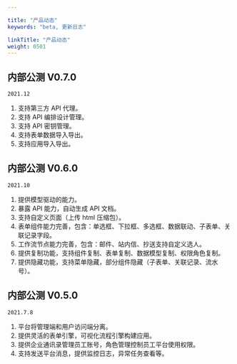 ```yaml
---

title: "产品动态"
keywords: "beta, 更新日志"

linkTitle: "产品动态"
weight: 0501
---
```


## 内部公测 V0.7.0

`2021.12`

1. 支持第三方 API 代理。
2. 支持 API 编排设计管理。
3. 支持 API 密钥管理。
4. 支持表单数据导入导出。
5. 支持应用导入导出。



## 内部公测 V0.6.0

`2021.10`

1. 提供模型驱动的能力。
2. 暴露 API 能力，自动生成 API 文档。
3. 支持自定义页面（上传 html 压缩包）。
4. 表单组件能力完善，包含：单选框、下拉框、多选框、数据联动、子表单、关联记录字段。
5. 工作流节点能力完善，包含：邮件、站内信、抄送支持自定义选人。
6. 提供复制功能，支持组件复制、表单复制、数据模型复制、权限角色复制。
7. 提供隐藏功能，支持菜单隐藏，部分组件隐藏（子表单、关联记录、流水号）。






## 内部公测 V0.5.0 

`2021.7.8`

1. 平台将管理端和用户访问端分离。
2. 提供灵活的表单引擎，可视化流程引擎构建应用。
3. 提供企业通讯录管理员工账号，角色管理控制员工平台使用权限。
4. 支持发送平台消息，提供监控日志，异常任务查看等。

